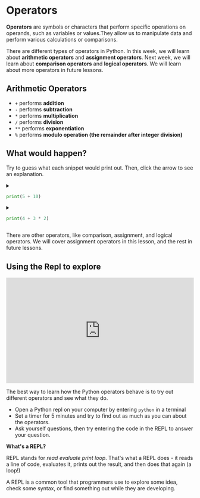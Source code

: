 # Operators

**Operators** are symbols or characters that perform specific operations on operands, such as variables or values.They allow us to manipulate data and perform various calculations or comparisons.

There are different types of operators in Python. In this week, we will learn about **arithmetic operators** and **assignment operators**. Next week, we will learn about **comparison operators** and **logical operators**. We will learn about more operators in future lessons.

## Arithmetic Operators

- `+` performs **addition**
- `-` performs **subtraction**
- `*` performs **multiplication**
- `/` performs **division**
- `**` performs **exponentiation**
- `%` performs **modulo operation (the remainder after integer division)**

## What would happen?

Try to guess what each snippet would print out. Then, click the arrow to see an
explanation.

<details>
<summary>

```python
print(5 + 10)
```

</summary>

It would print `15`.

First, python adds `5` and `10`, then it does the `print`.

</details>

<details>
<summary>

```python
print(4 + 3 * 2)
```

</summary>

It would print `10`.

First, python multiplies `3` and `2` and gets `6`. Then it adds `6` to `4`, then it prints the final result.

</details>

There are other operators, like comparison, assignment, and logical operators. We will cover assignment operators in this lesson, and the rest in future lessons.

## Using the Repl to explore

<div style="position: relative; padding-bottom: 56.25%; height: 0;"><iframe src="https://www.youtube.com/embed/[VFxKjByWtzs](https://youtu.be/9qAZHBdvYAE)" title="YouTube video player" frameborder="0" allow="accelerometer; autoplay; clipboard-write; encrypted-media; gyroscope; picture-in-picture" allowfullscreen style="position: absolute; top: 0; left: 0; width: 100%; height: 100%;"></iframe></div>

The best way to learn how the Python operators behave is to try out different
operators and see what they do.

- Open a Python repl on your computer by entering `python` in a terminal
- Set a timer for 5 minutes and try to find out as much as you can about the
  operators.
- Ask yourself questions, then try entering the code in the REPL to
  answer your question.

<aside>

**What's a REPL?**

REPL stands for _read_ _evaluate_ _print_ _loop_. That's what a REPL does - it
reads a line of code, evaluates it, prints out the result, and then does that
again (a loop!)

A REPL is a common tool that programmers use to explore some idea, check some
syntax, or find something out while they are developing.

</aside>
